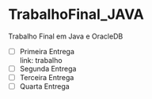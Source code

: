 # TrabalhoFinal_JAVA
Trabalho Final em Java e OracleDB



- [ ] Primeira Entrega
  <summary>link: trabalho</summary>
- [ ] Segunda Entrega
- [ ] Terceira Entrega
- [ ] Quarta Entrega
